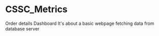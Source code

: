 # CSSC_Metrics
Order details Dashboard
It's about a basic webpage fetching data from database server
